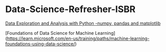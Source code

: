 # Data-Science-Refresher-ISBR

[Data Exploration and Analysis with Python -numpy, pandas and matplotlib](https://learn.microsoft.com/en-us/training/modules/explore-analyze-data-with-python/)

[Foundations of Data Science for Machine Learning] (https://learn.microsoft.com/en-us/training/paths/machine-learning-foundations-using-data-science/)
